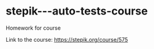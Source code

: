 # stepik---auto-tests-course
Homework for course

Link to the course: https://stepik.org/course/575
